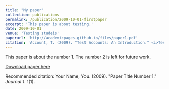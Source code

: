 ```yaml
---
title: "My paper"
collection: publications
permalink: /publication/2009-10-01-firstpaper
excerpt: 'This paper is about testing.'
date: 2009-10-01
venue: 'Testing studeis'
paperurl: 'http://academicpages.github.io/files/paper1.pdf'
citation: 'Account, T. (2009). "Test Accounts: An Introduction." <i>Testing Studies</i>. 1(1).'
---
```

This paper is about the number 1. The number 2 is left for future work.

[Download paper here](http://academicpages.github.io/files/paper1.pdf)

Recommended citation: Your Name, You. (2009). "Paper Title Number 1." <i>Journal 1</i>. 1(1).
